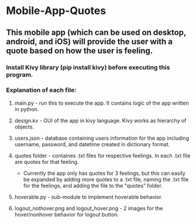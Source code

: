 # Mobile-App-Quotes
 
## This mobile app (which can be used on desktop, android, and iOS) will provide the user with a quote based on how the user is feeling. 
### Install Kivy library (pip install kivy) before executing this program.

### Explanation of each file:

1. main.py - run this to execute the app. It contains logic of the app written in python.
2. design.kv - GUI of the app in kivy language. Kivy works as hierarchy of objects.
3. users.json - database containing users information for the app including username, password, and datetime created in dictionary format.
4. quotes folder - containes .txt files for respective feelings. In each .txt file are quotes for that feeling. 
   - Currently the app only has quotes for 3 feelings, but this can easily be expanded by adding more quotes to a .txt file, naming the .txt file for the feelings, and adding the file to the "quotes" folder.

6. hoverable.py - sub-module to implement hoverable behavior.

7. logout_nothover.png and logout_hover.png - 2 images for the hover/nonhover behavior for logout button. 

